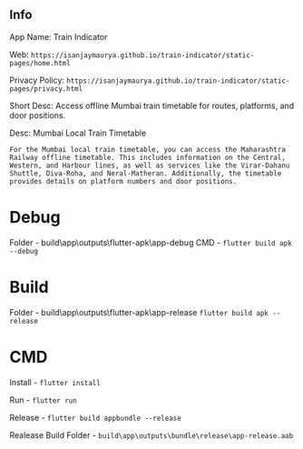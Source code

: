 ## Info

App Name: Train Indicator

Web: `https://isanjaymaurya.github.io/train-indicator/static-pages/home.html`

Privacy Policy: `https://isanjaymaurya.github.io/train-indicator/static-pages/privacy.html`

Short Desc: Access offline Mumbai train timetable for routes, platforms, and door positions.

Desc:
    Mumbai Local Train Timetable

    For the Mumbai local train timetable, you can access the Maharashtra Railway offline timetable. This includes information on the Central, Western, and Harbour lines, as well as services like the Virar-Dahanu Shuttle, Diva-Roha, and Neral-Matheran. Additionally, the timetable provides details on platform numbers and door positions.


# Debug
Folder - build\app\outputs\flutter-apk\app-debug 
CMD - `flutter build apk --debug`


# Build

Folder - build\app\outputs\flutter-apk\app-release 
`flutter build apk --release`

# CMD

Install - `flutter install`

Run -  `flutter run`

Release - `flutter build appbundle --release`

Realease Build Folder - `build\app\outputs\bundle\release\app-release.aab`
